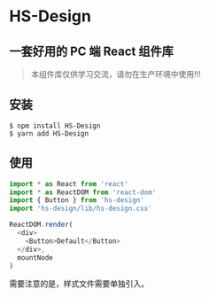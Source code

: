# HS-Design

## 一套好用的 PC 端 React 组件库

> 本组件库仅供学习交流，请勿在生产环境中使用!!!

## 安装

```
$ npm install HS-Design
$ yarn add HS-Design
```

## 使用

```javascript
import * as React from 'react'
import * as ReactDOM from 'react-dom'
import { Button } from 'hs-design'
import 'hs-design/lib/hs-design.css'

ReactDOM.render(
  <div>
    <Button>Default</Button>
  </div>,
  mountNode
)
```

需要注意的是，样式文件需要单独引入。
